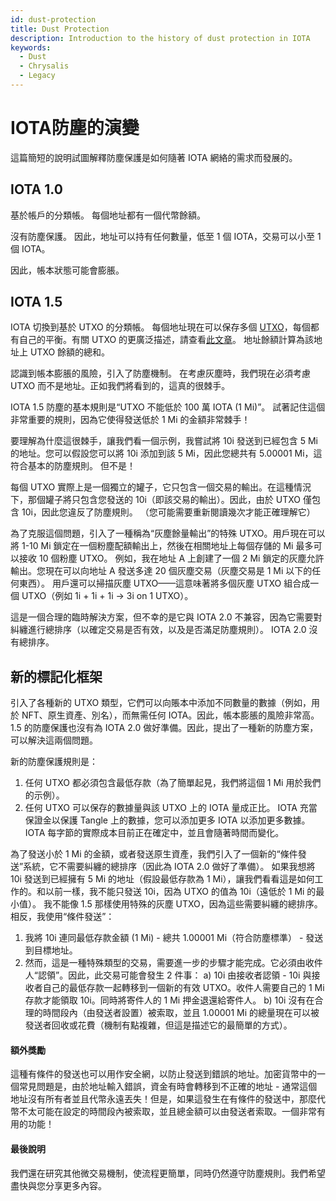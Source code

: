 ```yaml
---
id: dust-protection
title: Dust Protection
description: Introduction to the history of dust protection in IOTA
keywords:
  - Dust
  - Chrysalis
  - Legacy
---
```


# IOTA防塵的演變

這篇簡短的說明試圖解釋防塵保護是如何隨著 IOTA 網絡的需求而發展的。

## IOTA 1.0

基於帳戶的分類帳。
每個地址都有一個代幣餘額。

沒有防塵保護。
因此，地址可以持有任何數量，低至 1 個 IOTA，交易可以小至 1 個 IOTA。

因此，帳本狀態可能會膨脹。

## IOTA 1.5

IOTA 切換到基於 UTXO 的分類帳。
每個地址現在可以保存多個 [UTXO](/learn/about-iota/messages#utxo)，每個都有自己的平衡。有關 UTXO 的更廣泛描述，請查看[此文章](https://medium.com/bitbees/what-the-heck-is-utxo-ca68f2651819)。
地址餘額計算為該地址上 UTXO 餘額的總和。

認識到帳本膨脹的風險，引入了防塵機制。
在考慮灰塵時，我們現在必須考慮 UTXO 而不是地址。正如我們將看到的，這真的很棘手。

IOTA 1.5 防塵的基本規則是“UTXO 不能低於 100 萬 IOTA (1 Mi)”。
試著記住這個非常重要的規則，因為它使得發送低於 1 Mi 的金額非常棘手！

要理解為什麼這很棘手，讓我們看一個示例，我嘗試將 10i 發送到已經包含 5 Mi 的地址。您可以假設您可以將 10i 添加到該 5 Mi，因此您總共有 5.00001 Mi，這符合基本的防塵規則。
但不是！

每個 UTXO 實際上是一個獨立的罐子，它只包含一個交易的輸出。在這種情況下，那個罐子將只包含您發送的 10i（即該交易的輸出）。因此，由於 UTXO 僅包含 10i，因此您違反了防塵規則。
（您可能需要重新閱讀幾次才能正確理解它）

為了克服這個問題，引入了一種稱為“灰塵餘量輸出”的特殊 UTXO。用戶現在可以將 1-10 Mi 鎖定在一個粉塵配額輸出上，然後在相關地址上每個存儲的 Mi 最多可以接收 10 個粉塵 UTXO。
例如，我在地址 A 上創建了一個 2 Mi 鎖定的灰塵允許輸出。您現在可以向地址 A 發送多達 20 個灰塵交易（灰塵交易是 1 Mi 以下的任何東西）。
用戶還可以掃描灰塵 UTXO——這意味著將多個灰塵 UTXO 組合成一個 UTXO（例如 1i + 1i + 1i -> 3i on 1 UTXO）。

這是一個合理的臨時解決方案，但不幸的是它與 IOTA 2.0 不兼容，因為它需要對糾纏進行總排序（以確定交易是否有效，以及是否滿足防塵規則）。 IOTA 2.0 沒有總排序。

## 新的標記化框架

引入了各種新的 UTXO 類型，它們可以向賬本中添加不同數量的數據（例如，用於 NFT、原生資產、別名），而無需任何 IOTA。因此，帳本膨脹的風險非常高。
1.5 的防塵保護也沒有為 IOTA 2.0 做好準備。因此，提出了一種新的防塵方案，可以解決這兩個問題。

新的防塵保護規則是：

1. 任何 UTXO 都必須包含最低存款（為了簡單起見，我們將這個 1 Mi 用於我們的示例）。
2. 任何 UTXO 可以保存的數據量與該 UTXO 上的 IOTA 量成正比。 IOTA 充當保證金以保護 Tangle 上的數據，您可以添加更多 IOTA 以添加更多數據。 IOTA 每字節的實際成本目前正在確定中，並且會隨著時間而變化。

為了發送小於 1 Mi 的金額，或者發送原生資產，我們引入了一個新的“條件發送”系統，它不需要糾纏的總排序（因此為 IOTA 2.0 做好了準備）。
如果我想將 10i 發送到已經擁有 5 Mi 的地址（假設最低存款為 1 Mi），讓我們看看這是如何工作的。和以前一樣，我不能只發送 10i，因為 UTXO 的值為 10i（遠低於 1 Mi 的最小值）。
我不能像 1.5 那樣使用特殊的灰塵 UTXO，因為這些需要糾纏的總排序。
相反，我使用“條件發送”：

1. 我將 10i 連同最低存款金額 (1 Mi) - 總共 1.00001 Mi（符合防塵標準） - 發送到目標地址。
2. 然而，這是一種特殊類型的交易，需要進一步的步驟才能完成。它必須由收件人“認領”。因此，此交易可能會發生 2 件事：
   a) 10i 由接收者認領 - 10i 與接收者自己的最低存款一起轉移到一個新的有效 UTXO。收件人需要自己的 1 Mi 存款才能領取 10i。同時將寄件人的 1 Mi 押金退還給寄件人。
   b) 10i 沒有在合理的時間段內（由發送者設置）被索取，並且 1.00001 Mi 的總量現在可以被發送者回收或花費（機制有點複雜，但這是描述它的最簡單的方式）。

#### 額外獎勵

這種有條件的發送也可以用作安全網，以防止發送到錯誤的地址。加密貨幣中的一個常見問題是，由於地址輸入錯誤，資金有時會轉移到不正確的地址 - 通常這個地址沒有所有者並且代幣永遠丟失！但是，如果這發生在有條件的發送中，那麼代幣不太可能在設定的時間段內被索取，並且總金額可以由發送者索取。一個非常有用的功能！

#### 最後說明

我們還在研究其他微交易機制，使流程更簡單，同時仍然遵守防塵規則。我們希望盡快與您分享更多內容。
